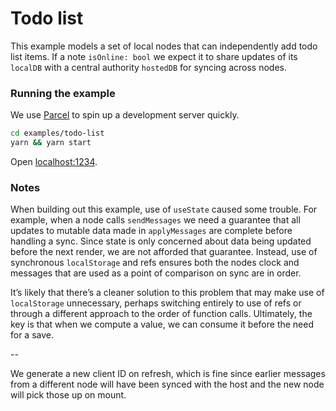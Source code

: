 # Todo list

This example models a set of local nodes that can independently add todo list items. If a note `isOnline: bool` we expect it to share updates of its `localDB` with a central authority `hostedDB` for syncing across nodes.

### Running the example

We use [Parcel](https://parceljs.org/) to spin up a development server quickly.

```bash
cd examples/todo-list
yarn && yarn start
```

Open [localhost:1234](http://localhost:1234/).

### Notes

When building out this example, use of `useState` caused some trouble. For example, when a node calls `sendMessages` we need a guarantee that all updates to mutable data made in `applyMessages` are complete before handling a sync. Since state is only concerned about data being updated before the next render, we are not afforded that guarantee. Instead, use of synchronous `localStorage` and refs ensures both the nodes clock and messages that are used as a point of comparison on sync are in order.

It’s likely that there’s a cleaner solution to this problem that may make use of `localStorage` unnecessary, perhaps switching entirely to use of refs or through a different approach to the order of function calls. Ultimately, the key is that when we compute a value, we can consume it before the need for a save.

--

We generate a new client ID on refresh, which is fine since earlier messages from a different node will have been synced with the host and the new node will pick those up on mount.

